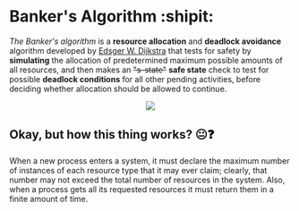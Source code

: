# Banker's Algorithm :shipit:
*The Banker's algorithm* is a **resource allocation** and **deadlock avoidance** algorithm developed by [Edsger W. Dijkstra](https://en.wikipedia.org/wiki/Edsger_W._Dijkstra) that tests for safety by **simulating** the allocation of predetermined maximum possible amounts of all resources, and then makes an ~~"s-state"~~ **safe state** check to test for possible **deadlock conditions** for all other pending activities, before deciding whether allocation should be allowed to continue.
<p align="center"><img src="https://www.thecrazyprogrammer.com/wp-content/uploads/2016/07/Banker%E2%80%99s-Algorithm-in-C.jpg"></p>

## Okay, but how this thing works? :neutral_face::question:
When a new process enters a system, it must declare the maximum number of instances of each resource type that it may ever claim; clearly, that number may not exceed the total number of resources in the system. Also, when a process gets all its requested resources it must return them in a finite amount of time.
